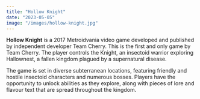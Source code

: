 ```yaml
---
title: "Hollow Knight"
date: "2023-05-05"
image: "/images/hollow-knight.jpg"
---
```


**Hollow Knight** is a 2017 Metroidvania video game developed and published by independent developer Team Cherry. This is the first and only game by Team Cherry. The player controls the Knight, an insectoid warrior exploring Hallownest, a fallen kingdom plagued by a supernatural disease.

The game is set in diverse subterranean locations, featuring friendly and hostile insectoid characters and numerous bosses. Players have the opportunity to unlock abilities as they explore, along with pieces of lore and flavour text that are spread throughout the kingdom.
